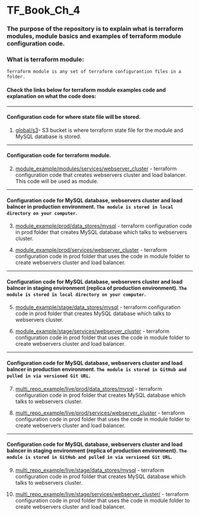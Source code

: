 # TF_Book_Ch_4

### The purpose of the repository is to explain what is terraform modules, module basics and examples of terraform module configuration code.

### What is terraform module:

```
Terraform module is any set of terraform configurantion files in a folder. 

```

#### Check the links below for terraform module examples code and explanation on what the code does:
-----------------------------------------------------------------------------------------------------------

#### Configuration code for where state file will be stored.
                        
1. [global/s3](https://github.com/nikcbg/TF_Book_Ch_4/tree/master/global/s3)- S3 bucket is where terraform state file for the module and MySQL database is stored. 
--------------------------------------------------------------------------------------------------------

#### Configuration code for terraform module.

2. [module_example/modules/services/webserver_cluster](https://github.com/nikcbg/TF_Book_Ch_4/tree/master/module_example/modules/services/webserver_cluster) - terraform configuration code that creates webservers cluster and load balancer. This code will be used as module. 

------------------------------------------------------------------------------------------------------------------

#### Configuration code for MySQL database, webservers cluster and load balncer in production environment. ```The module is stored in local directory on your computer```. 
                    
3. [module_example/prod/data_stores/mysql](https://github.com/nikcbg/TF_Book_Ch_4/tree/master/module_example/prod/data_stores/mysql) - terraform configuration code in prod folder that creates MySQL database which talks to webservers cluster.

4. [module_example/prod/services/webserver_cluster](https://github.com/nikcbg/TF_Book_Ch_4/tree/master/module_example/prod/services/webserver_cluster) - terraform configuration code in prod folder that uses the code in module folder to create webservers cluster and load balancer.

------------------------------------------------------------------------------------------------------------------------ 
      
 #### Configuration code for MySQL database, webservers cluster and load balncer in staging environment (replica of production environment). ```The module is stored in local directory on your computer```. 
                    
5. [module_example/stage/data_stores/mysql](https://github.com/nikcbg/TF_Book_Ch_4/tree/master/module_example/stage/data_stores/mysql) - terraform configuration code in prod folder that creates MySQL database which talks to webservers cluster.

6. [module_example/stage/services/webserver_cluster](https://github.com/nikcbg/TF_Book_Ch_4/tree/master/module_example/stage/services/webserver_cluster) - terraform configuration code in prod folder that uses the code in module folder to create webservers cluster and load balancer.

 -----------------------------------------------------------------------------------------------------------------------
 
 #### Configuration code for MySQL database, webservers cluster and load balncer in production environment. ```The module is stored in GitHub and pulled in via versioned Git URL```.

7. [multi_repo_example/live/prod/data_stores/mysql](https://github.com/nikcbg/TF_Book_Ch_4/tree/master/multi_repo_example/live/prod/data_stores/mysql) - terraform configuration code in prod folder that creates MySQL database which talks to webservers cluster. 

8. [multi_repo_example/live/prod/services/webserver_cluster](https://github.com/nikcbg/TF_Book_Ch_4/tree/master/multi_repo_example/live/prod/services/webserver_cluster) - terraform configuration code in prod folder that uses the code in module folder to create webservers cluster and load balancer.

----------------------------------------------------------------------------------------------------------------------- 

#### Configuration code for MySQL database, webservers cluster and load balncer in staging environment (replica of production environment). ```The module is stored in GitHub and pulled in via versioned Git URL```.
                
9. [multi_repo_example/live/stage/data_stores/mysql](https://github.com/nikcbg/TF_Book_Ch_4/tree/master/multi_repo_example/live/stage/data_stores/mysql) - terraform configuration code in prod folder that creates MySQL database which talks to webservers cluster.

10. [multi_repo_example/live/stage/services/webserver_cluster/](https://github.com/nikcbg/TF_Book_Ch_4/tree/master/multi_repo_example/live/stage/services/webserver_cluster) - terraform configuration code in prod folder that uses the code in module folder to create webservers cluster and load balancer.

